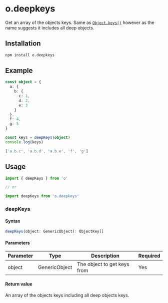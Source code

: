 ---
---

# o.deepkeys
Get an array of the objects keys. Same as [`Object.keys()`](https://developer.mozilla.org/en-US/docs/Web/JavaScript/Reference/Global_Objects/Object/keys) however as the name suggests it includes all deep objects.

## Installation

```bash npm2yarn
npm install o.deepkeys
```

## Example
```typescript
const object = {
  a: {
    b: {
      c: 1,
      d: 2,
      e: 3
    }
  },
  f: 4,
  g: 5
}

const keys = deepKeys(object)
console.log(keys)
```

```typescript title="Output"
['a.b.c', 'a.b.d', 'a.b.e', 'f', 'g']
```

## Usage

```typescript
import { deepKeys } from 'o'

// or

import deepKeys from 'o.deepkeys'
```

### deepKeys

#### Syntax
```typescript
deepKeys(object: GenericObject): ObjectKey[]
```

#### Parameters
| Parameter | Type          | Description                 | Required |
|-----------|---------------|-----------------------------|----------|
| object    | GenericObject | The object to get keys from | Yes      |

#### Return value
An array of the objects keys including all deep objects keys.
